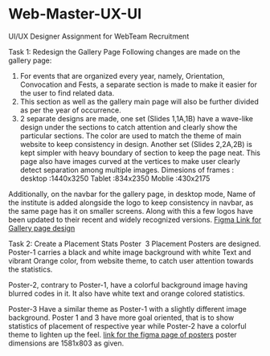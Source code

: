 # Web-Master-UX-UI

UI/UX Designer Assignment for WebTeam Recruitment

Task 1: Redesign the Gallery Page
Following changes are made on the gallery page:
1) For events that are organized every year, namely, Orientation, Convocation and Fests, a separate section is made to make it easier for the user to find related data.
2) This section as well as the gallery main page will also be further divided as per the year of occurrence.
3) 2 separate designs are made, one set (Slides 1,1A,1B) have a wave-like design under the sections to catch attention and clearly show the particular sections. The color are used to match the theme of main website to keep consistency in design. Another set (Slides 2,2A,2B) is kept simpler with heavy boundary of section to keep the page neat. This page also have images curved at the vertices to make user clearly detect separation among multiple images.
Dimesions of frames : desktop :1440x3250
                      Tablet  :834x2350
                      Moblie  :430x2175 

Additionally, on the navbar for the gallery page, in desktop mode, Name of the institute is added alongside the logo to keep consistency in navbar, as the same page has it on smaller screens. Along with this a few logos have been updated to their recent and widely recognized versions.
[Figma Link for Gallery page design]((https://www.figma.com/design/GCn0qu25cPUQDXq3kJlkWd/Assignment-2%2B3?node-id=0-1&t=UZiZh9P6vbKYhnbm-1))

Task 2: Create a Placement Stats Poster  3 Placement Posters are designed.
Poster-1 carries a black and white image background with white Text and vibrant Orange color, from website theme, to catch user attention towards the statistics.

Poster-2, contrary to Poster-1, have a colorful background image having blurred codes in it. It also have white text and orange colored statistics.

Poster-3 Have a similar theme as Poster-1 with a slightly different image background.
Poster 1 and 3 have more goal oriented, that is to show statistics of placement of respective year while Poster-2 have a colorful theme to lighten up the feel.
[link for the figma page of posters]((https://www.figma.com/design/q9SrWhTHmGJjLp3v6kQEY1/Placement-Poster?node-id=0-1&t=xwFhvK6Vsde0s9ax-1))
poster dimensions are 1581x803 as given.
